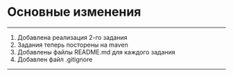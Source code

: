 # Основные изменения
***
1. Добавлена реализация 2-го задания
2. Задания теперь посторены на maven
3. Добавлены файлы README.md для каждого задания
4. Добавлен файл .gitignore
***
